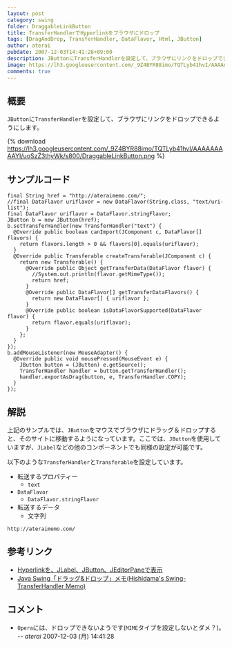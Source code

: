 ```yaml
---
layout: post
category: swing
folder: DraggableLinkButton
title: TransferHandlerでHyperlinkをブラウザにドロップ
tags: [DragAndDrop, TransferHandler, DataFlavor, Html, JButton]
author: aterai
pubdate: 2007-12-03T14:41:28+09:00
description: JButtonにTransferHandlerを設定して、ブラウザにリンクをドロップできるようにします。
image: https://lh3.googleusercontent.com/_9Z4BYR88imo/TQTLyb41hvI/AAAAAAAAAYI/uoSzZ3thyWk/s800/DraggableLinkButton.png
comments: true
---
```

## 概要
`JButton`に`TransferHandler`を設定して、ブラウザにリンクをドロップできるようにします。

{% download https://lh3.googleusercontent.com/_9Z4BYR88imo/TQTLyb41hvI/AAAAAAAAAYI/uoSzZ3thyWk/s800/DraggableLinkButton.png %}

## サンプルコード
<pre class="prettyprint"><code>final String href = "http://ateraimemo.com/";
//final DataFlavor uriflavor = new DataFlavor(String.class, "text/uri-list");
final DataFlavor uriflavor = DataFlavor.stringFlavor;
JButton b = new JButton(href);
b.setTransferHandler(new TransferHandler("text") {
  @Override public boolean canImport(JComponent c, DataFlavor[] flavors) {
    return flavors.length &gt; 0 &amp;&amp; flavors[0].equals(uriflavor);
  }
  @Override public Transferable createTransferable(JComponent c) {
    return new Transferable() {
      @Override public Object getTransferData(DataFlavor flavor) {
        //System.out.println(flavor.getMimeType());
        return href;
      }
      @Override public DataFlavor[] getTransferDataFlavors() {
        return new DataFlavor[] { uriflavor };
      }
      @Override public boolean isDataFlavorSupported(DataFlavor flavor) {
        return flavor.equals(uriflavor);
      }
    };
  }
});
b.addMouseListener(new MouseAdapter() {
  @Override public void mousePressed(MouseEvent e) {
    JButton button = (JButton) e.getSource();
    TransferHandler handler = button.getTransferHandler();
    handler.exportAsDrag(button, e, TransferHandler.COPY);
  }
});
</code></pre>

## 解説
上記のサンプルでは、`JButton`をマウスでブラウザにドラッグ＆ドロップすると、そのサイトに移動するようになっています。ここでは、`JButton`を使用していますが、`JLabel`などの他のコンポーネントでも同様の設定が可能です。

以下のような`TransferHandler`と`Transferable`を設定しています。

- 転送するプロパティー
    - `text`
- `DataFlavor`
    - `DataFlavor.stringFlavor`
- 転送するデータ
    - 文字列

<!-- dummy comment line for breaking list -->

	http://ateraimemo.com/

## 参考リンク
- [Hyperlinkを、JLabel、JButton、JEditorPaneで表示](http://ateraimemo.com/Swing/HyperlinkLabel.html)
- [Java Swing「ドラッグ&ドロップ」メモ(Hishidama's Swing-TransferHandler Memo)](http://www.ne.jp/asahi/hishidama/home/tech/java/swing/TransferHandler.html)

<!-- dummy comment line for breaking list -->

## コメント
- `Opera`には、ドロップできないようです(`MIME`タイプを設定しないとダメ？)。 -- *aterai* 2007-12-03 (月) 14:41:28

<!-- dummy comment line for breaking list -->
